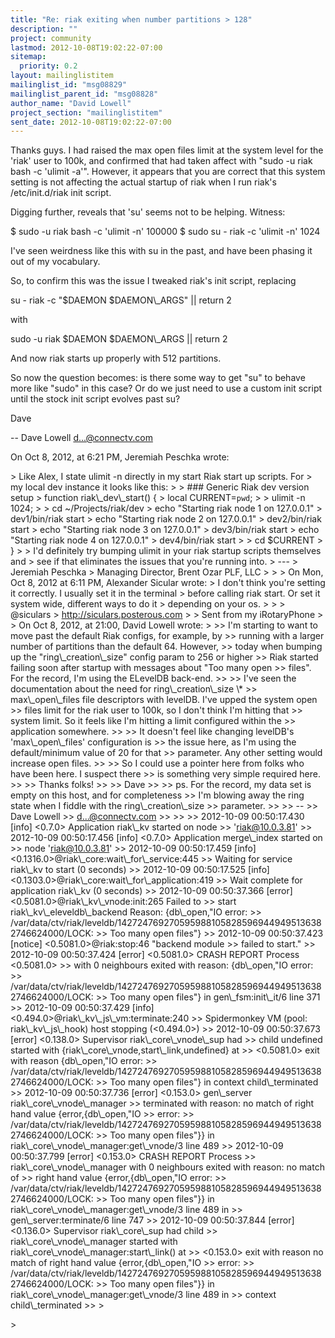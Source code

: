 ```yaml
---
title: "Re: riak exiting when number partitions > 128"
description: ""
project: community
lastmod: 2012-10-08T19:02:22-07:00
sitemap:
  priority: 0.2
layout: mailinglistitem
mailinglist_id: "msg08829"
mailinglist_parent_id: "msg08828"
author_name: "David Lowell"
project_section: "mailinglistitem"
sent_date: 2012-10-08T19:02:22-07:00
---
```



Thanks guys. I had raised the max open files limit at the system level for the 
'riak' user to 100k, and confirmed that had taken affect with "sudo -u riak 
bash -c 'ulimit -a'". However, it appears that you are correct that this system 
setting is not affecting the actual startup of riak when I run riak's 
/etc/init.d/riak init script.

Digging further, reveals that 'su' seems not to be helping. Witness:

$ sudo -u riak bash -c 'ulimit -n'
100000
$ sudo su - riak -c 'ulimit -n'
1024

I've seen weirdness like this with su in the past, and have been phasing it out 
of my vocabulary.

So, to confirm this was the issue I tweaked riak's init script, replacing

 su - riak -c "$DAEMON $DAEMON\\_ARGS" || return 2
 
with

 sudo -u riak $DAEMON $DAEMON\\_ARGS || return 2 

And now riak starts up properly with 512 partitions.

So now the question becomes: is there some way to get "su" to behave more like 
"sudo" in this case? Or do we just need to use a custom init script until the 
stock init script evolves past su?

Dave

--
Dave Lowell
d...@connectv.com

On Oct 8, 2012, at 6:21 PM, Jeremiah Peschka wrote:

&gt; Like Alex, I state ulimit -n directly in my start Riak start up scripts. For 
&gt; my local dev instance it looks like this:
&gt; 
&gt; ### Generic Riak dev version setup
&gt; function riak\\_dev\\_start() {
&gt; local CURRENT=`pwd`;
&gt; 
&gt; ulimit -n 1024;
&gt; 
&gt; cd ~/Projects/riak/dev
&gt; echo "Starting riak node 1 on 127.0.0.1"
&gt; dev1/bin/riak start
&gt; echo "Starting riak node 2 on 127.0.0.1"
&gt; dev2/bin/riak start
&gt; echo "Starting riak node 3 on 127.0.0.1"
&gt; dev3/bin/riak start
&gt; echo "Starting riak node 4 on 127.0.0.1"
&gt; dev4/bin/riak start
&gt; 
&gt; cd $CURRENT
&gt; }
&gt; 
&gt; I'd definitely try bumping ulimit in your riak startup scripts themselves and 
&gt; see if that eliminates the issues that you're running into.
&gt; ---
&gt; Jeremiah Peschka
&gt; Managing Director, Brent Ozar PLF, LLC
&gt; 
&gt; 
&gt; On Mon, Oct 8, 2012 at 6:11 PM, Alexander Sicular  wrote:
&gt; I don't think you're setting it correctly. I usually set it in the terminal 
&gt; before calling riak start. Or set it system wide, different ways to do it 
&gt; depending on your os. 
&gt; 
&gt; 
&gt; @siculars
&gt; http://siculars.posterous.com
&gt; 
&gt; Sent from my iRotaryPhone
&gt; 
&gt; On Oct 8, 2012, at 21:00, David Lowell  wrote:
&gt; 
&gt;&gt; I'm starting to want to move past the default Riak configs, for example, by 
&gt;&gt; running with a larger number of partitions than the default 64. However, 
&gt;&gt; today when bumping up the "ring\\_creation\\_size" config param to 256 or higher 
&gt;&gt; Riak started failing soon after startup with messages about "Too many open 
&gt;&gt; files". For the record, I'm using the ELevelDB back-end.
&gt;&gt; 
&gt;&gt; I've seen the documentation about the need for ring\\_creation\\_size \\* 
&gt;&gt; max\\_open\\_files file descriptors with levelDB. I've upped the system open 
&gt;&gt; files limit for the riak user to 100k, so I don't think I'm hitting that 
&gt;&gt; system limit. So it feels like I'm hitting a limit configured within the 
&gt;&gt; application somewhere.
&gt;&gt; 
&gt;&gt; It doesn't feel like changing levelDB's 'max\\_open\\_files' configuration is 
&gt;&gt; the issue here, as I'm using the default/minimum value of 20 for that 
&gt;&gt; parameter. Any other setting would increase open files.
&gt;&gt; 
&gt;&gt; So I could use a pointer here from folks who have been here. I suspect there 
&gt;&gt; is something very simple required here. 
&gt;&gt; 
&gt;&gt; Thanks folks!
&gt;&gt; 
&gt;&gt; Dave
&gt;&gt; 
&gt;&gt; ps. For the record, my data set is empty on this host, and for completeness 
&gt;&gt; I'm blowing away the ring state when I fiddle with the ring\\_creation\\_size 
&gt;&gt; parameter.
&gt;&gt; 
&gt;&gt; --
&gt;&gt; Dave Lowell
&gt;&gt; d...@connectv.com
&gt;&gt; 
&gt;&gt; 
&gt;&gt; 2012-10-09 00:50:17.430 [info] &lt;0.7.0&gt; Application riak\\_kv started on node 
&gt;&gt; 'riak@10.0.3.81'
&gt;&gt; 2012-10-09 00:50:17.456 [info] &lt;0.7.0&gt; Application merge\\_index started on 
&gt;&gt; node 'riak@10.0.3.81'
&gt;&gt; 2012-10-09 00:50:17.459 [info] &lt;0.1316.0&gt;@riak\\_core:wait\\_for\\_service:445 
&gt;&gt; Waiting for service riak\\_kv to start (0 seconds)
&gt;&gt; 2012-10-09 00:50:17.525 [info] &lt;0.1303.0&gt;@riak\\_core:wait\\_for\\_application:419 
&gt;&gt; Wait complete for application riak\\_kv (0 seconds)
&gt;&gt; 2012-10-09 00:50:37.366 [error] &lt;0.5081.0&gt;@riak\\_kv\\_vnode:init:265 Failed to 
&gt;&gt; start riak\\_kv\\_eleveldb\\_backend Reason: {db\\_open,"IO error: 
&gt;&gt; /var/data/ctv/riak/leveldb/1427247692705959881058285969449495136382746624000/LOCK:
&gt;&gt; Too many open files"}
&gt;&gt; 2012-10-09 00:50:37.423 [notice] &lt;0.5081.0&gt;@riak:stop:46 "backend module 
&gt;&gt; failed to start."
&gt;&gt; 2012-10-09 00:50:37.424 [error] &lt;0.5081.0&gt; CRASH REPORT Process &lt;0.5081.0&gt; 
&gt;&gt; with 0 neighbours exited with reason: {db\\_open,"IO error: 
&gt;&gt; /var/data/ctv/riak/leveldb/1427247692705959881058285969449495136382746624000/LOCK:
&gt;&gt; Too many open files"} in gen\\_fsm:init\\_it/6 line 371
&gt;&gt; 2012-10-09 00:50:37.429 [info] &lt;0.494.0&gt;@riak\\_kv\\_js\\_vm:terminate:240 
&gt;&gt; Spidermonkey VM (pool: riak\\_kv\\_js\\_hook) host stopping (&lt;0.494.0&gt;)
&gt;&gt; 2012-10-09 00:50:37.673 [error] &lt;0.138.0&gt; Supervisor riak\\_core\\_vnode\\_sup had 
&gt;&gt; child undefined started with {riak\\_core\\_vnode,start\\_link,undefined} at 
&gt;&gt; &lt;0.5081.0&gt; exit with reason {db\\_open,"IO error: 
&gt;&gt; /var/data/ctv/riak/leveldb/1427247692705959881058285969449495136382746624000/LOCK:
&gt;&gt; Too many open files"} in context child\\_terminated
&gt;&gt; 2012-10-09 00:50:37.736 [error] &lt;0.153.0&gt; gen\\_server riak\\_core\\_vnode\\_manager 
&gt;&gt; terminated with reason: no match of right hand value {error,{db\\_open,"IO 
&gt;&gt; error: 
&gt;&gt; /var/data/ctv/riak/leveldb/1427247692705959881058285969449495136382746624000/LOCK:
&gt;&gt; Too many open files"}} in riak\\_core\\_vnode\\_manager:get\\_vnode/3 line 489
&gt;&gt; 2012-10-09 00:50:37.799 [error] &lt;0.153.0&gt; CRASH REPORT Process 
&gt;&gt; riak\\_core\\_vnode\\_manager with 0 neighbours exited with reason: no match of 
&gt;&gt; right hand value {error,{db\\_open,"IO error: 
&gt;&gt; /var/data/ctv/riak/leveldb/1427247692705959881058285969449495136382746624000/LOCK:
&gt;&gt; Too many open files"}} in riak\\_core\\_vnode\\_manager:get\\_vnode/3 line 489 in 
&gt;&gt; gen\\_server:terminate/6 line 747
&gt;&gt; 2012-10-09 00:50:37.844 [error] &lt;0.136.0&gt; Supervisor riak\\_core\\_sup had child 
&gt;&gt; riak\\_core\\_vnode\\_manager started with riak\\_core\\_vnode\\_manager:start\\_link() at 
&gt;&gt; &lt;0.153.0&gt; exit with reason no match of right hand value {error,{db\\_open,"IO 
&gt;&gt; error: 
&gt;&gt; /var/data/ctv/riak/leveldb/1427247692705959881058285969449495136382746624000/LOCK:
&gt;&gt; Too many open files"}} in riak\\_core\\_vnode\\_manager:get\\_vnode/3 line 489 in 
&gt;&gt; context child\\_terminated
&gt;&gt; 
&gt; 
 
&gt; 

